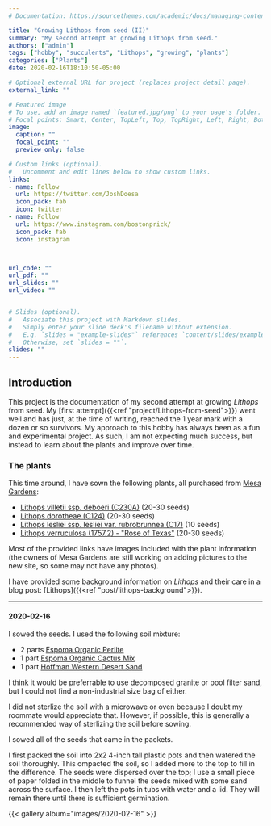 ```yaml
---
# Documentation: https://sourcethemes.com/academic/docs/managing-content/

title: "Growing Lithops from seed (II)"
summary: "My second attempt at growing Lithops from seed."
authors: ["admin"]
tags: ["hobby", "succulents", "Lithops", "growing", "plants"]
categories: ["Plants"]
date: 2020-02-16T18:10:50-05:00

# Optional external URL for project (replaces project detail page).
external_link: ""

# Featured image
# To use, add an image named `featured.jpg/png` to your page's folder.
# Focal points: Smart, Center, TopLeft, Top, TopRight, Left, Right, BottomLeft, Bottom, BottomRight.
image:
  caption: ""
  focal_point: ""
  preview_only: false

# Custom links (optional).
#   Uncomment and edit lines below to show custom links.
links:
- name: Follow
  url: https://twitter.com/JoshDoesa
  icon_pack: fab
  icon: twitter
- name: Follow
  url: https://www.instagram.com/bostonprick/
  icon_pack: fab
  icon: instagram



url_code: ""
url_pdf: ""
url_slides: ""
url_video: ""


# Slides (optional).
#   Associate this project with Markdown slides.
#   Simply enter your slide deck's filename without extension.
#   E.g. `slides = "example-slides"` references `content/slides/example-slides.md`.
#   Otherwise, set `slides = ""`.
slides: ""
---
```


## Introduction

This project is the documentation of my second attempt at growing *Lithops* from seed.
My [first attempt]({{<ref "project/Lithops-from-seed">}}) went well and has just, at the time of writing, reached the 1 year mark with a dozen or so survivors.
My approach to this hobby has always been as a fun and experimental project.
As such, I am not expecting much success, but instead to learn about the plants and improve over time.

### The plants

This time around, I have sown the following plants, all purchased from [Mesa Gardens](https://mesagarden.com):

- [Lithops villetii ssp. deboeri (C230A)](https://mesagarden.com/product/lithops-villetii-1767) (20-30 seeds)
- [Lithops dorotheae (C124)](https://mesagarden.com/product/lithops-dorotheae-1571) (20-30 seeds)
- [Lithops lesliei ssp. lesliei var. rubrobrunnea (C17)](https://mesagarden.com/product/lithops-lesliei-1651-5) (10 seeds)
- [Lithops verruculosa (1757.2) - "Rose of Texas"](https://mesagarden.com/product/lithops-verruculosa-1757-2) (20-30 seeds)

Most of the provided links have images included with the plant information (the owners of Mesa Gardens are still working on adding pictures to the new site, so some may not have any photos).

I have provided some background information on *Lithops* and their care in a blog post: [Lithops]({{<ref "post/lithops-background">}}).

---

#### 2020-02-16

I sowed the seeds.
I used the following soil mixture:

- 2 parts [Espoma Organic Perlite](https://www.amazon.com/Espoma-PR8-8-Quart-Organic-Perlite/dp/B002Y0AK6S/ref=sr_1_1?keywords=espoma+perlite&qid=1581897997&s=lawn-garden&sr=1-1)
- 1 part [Espoma Organic Cactus Mix](https://www.amazon.com/Espoma-CA8-4-8QT-Cactus-Pot/dp/B07JYRV59V/ref=sr_1_3?keywords=espoma+cactus&qid=1581897976&s=lawn-garden&sr=1-3)
- 1 part [Hoffman Western Desert Sand](https://www.amazon.com/Hoffman-14302-Western-Desert-Quarts/dp/B000RNH2U6)

I think it would be preferrable to use decomposed granite or pool filter sand, but I could not find a non-industrial size bag of either.

I did not sterlize the soil with a microwave or oven because I doubt my roommate would appreciate that.
However, if possible, this is generally a recommended way of sterlizing the soil before sowing.

I sowed all of the seeds that came in the packets.

I first packed the soil into 2x2 4-inch tall plastic pots and then watered the soil thoroughly.
This ompacted the soil, so I added more to the top to fill in the difference.
The seeds were dispersed over the top; I use a small piece of paper folded in the middle to funnel the seeds mixed with some sand across the surface.
I then left the pots in tubs with water and a lid.
They will remain there until there is sufficient germination.

{{< gallery album="images/2020-02-16" >}}
